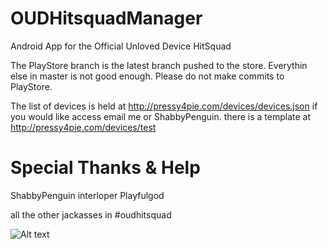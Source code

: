 OUDHitsquadManager
==================

Android App for the Official Unloved Device HitSquad

The PlayStore branch is the latest branch pushed to the store. Everythin else in master
is not good enough. Please do not make commits to PlayStore.

The list of devices is held at http://pressy4pie.com/devices/devices.json
if you would like access email me or ShabbyPenguin. there is a template at http://pressy4pie.com/devices/test



Special Thanks & Help
==================
ShabbyPenguin
interloper
Playfulgod

all the other jackasses in #oudhitsquad


![Alt text](http://pressy4pie.com/pictures/oudhs.png "Meep.")
